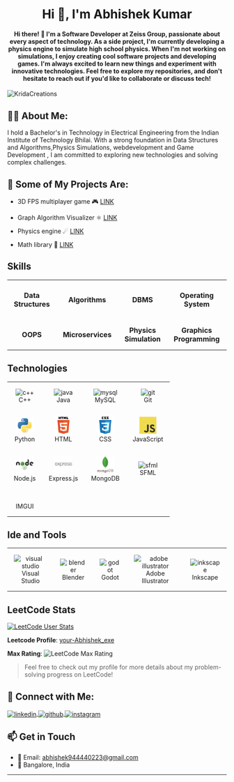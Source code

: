 <h1 align="center">Hi 👋, I'm Abhishek Kumar</h1>

<h4 align="center">Hi there! 👋 I'm a Software Developer at Zeiss Group, passionate about every aspect of technology. As a side project, I'm currently developing a physics engine to simulate high school physics. When I'm not working on simulations, I enjoy creating cool software projects and developing games. I'm always excited to learn new things and experiment with innovative technologies. Feel free to explore my repositories, and don't hesitate to reach out if you'd like to collaborate or discuss tech!</h4>
<p align="left"> <img src="https://komarev.com/ghpvc/?username=KridaCreations&label=Profile%20views&color=0e75b6&style=flat" alt="KridaCreations" /> </p>

## 👨‍💻 About Me:

I hold a Bachelor's in Technology in Electrical Engineering from the Indian Institute of Technology Bhilai. With a strong foundation in Data Structures and Algorithms,Physics Simulations, webdevelopment and Game Development , I am committed to exploring new technologies and solving complex challenges.

## 🚀 Some of My Projects Are:

- 3D FPS multiplayer game 🎮 [LINK](https://www.microsoft.com/en-in/p/sdac-venture-windows-version/9nb0qc19wh93?activetab=pivot:overviewtab)

- Graph Algorithm Visualizer ⚛ [LINK](https://kridacreations.github.io/graph/)

- Physics engine ☄ [LINK](https://github.com/KridaCreations/PunyPhysics)

- Math library 🧮 [LINK](https://github.com/KridaCreations/PunnyMath)

## Skills

<table>
  <tr>
    <td align="center" style="padding: 15px; font-size: 16px; font-weight: bold;">
      Data Structures
    </td>
    <td align="center" style="padding: 15px; font-size: 16px; font-weight: bold;">
      Algorithms
    </td>
    <td align="center" style="padding: 15px; font-size: 16px; font-weight: bold;">
      DBMS
    </td>
    <td align="center" style="padding: 15px; font-size: 16px; font-weight: bold;">
      Operating System
    </td>
    <td align="center" style="padding: 15px; font-size: 16px; font-weight: bold;">
      Low Level Design
    </td>
  </tr>
  <tr>
    <td align="center" style="padding: 15px; font-size: 16px; font-weight: bold;">
      OOPS
    </td>
    <td align="center" style="padding: 15px; font-size: 16px; font-weight: bold;">
      Microservices
    </td>
    <td align="center" style="padding: 15px; font-size: 16px; font-weight: bold;">
      Physics Simulation
    </td>
    <td align="center" style="padding: 15px; font-size: 16px; font-weight: bold;">
      Graphics Programming
    </td>
  </tr>
</table>






## Technologies

<table>
  <tr>
    <td align="center" style="padding: 15px;">
      <img src="https://upload.wikimedia.org/wikipedia/commons/1/18/ISO_C%2B%2B_Logo.svg" alt="c++" width="40" height="40"/>
      <br/>C++
    </td>
    <td align="center" style="padding: 15px;">
      <img src="https://www.vectorlogo.zone/logos/java/java-ar21.svg" alt="java" width="40" height="40"/>
      <br/>Java
    </td>
    <td align="center" style="padding: 15px;">
      <img src="https://www.vectorlogo.zone/logos/mysql/mysql-ar21.svg" alt="mysql" width="40" height="40"/>
      <br/>MySQL
    </td>
    <td align="center" style="padding: 15px;">
      <img src="https://cdn.jsdelivr.net/gh/devicons/devicon/icons/git/git-original.svg" alt="git" width="40" height="40"/>
      <br/>Git
    </td>
  </tr>
  <tr>
    <td align="center" style="padding: 15px;">
      <img src="https://raw.githubusercontent.com/devicons/devicon/master/icons/python/python-original.svg" alt="python" width="40" height="40"/>
      <br/>Python
    </td>
    <td align="center" style="padding: 15px;">
      <img src="https://raw.githubusercontent.com/devicons/devicon/master/icons/html5/html5-original-wordmark.svg" alt="html5" width="40" height="40"/>
      <br/>HTML
    </td>
    <td align="center" style="padding: 15px;">
      <img src="https://raw.githubusercontent.com/devicons/devicon/master/icons/css3/css3-original-wordmark.svg" alt="css3" width="40" height="40"/>
      <br/>CSS
    </td>
    <td align="center" style="padding: 15px;">
      <img src="https://raw.githubusercontent.com/devicons/devicon/master/icons/javascript/javascript-original.svg" alt="javascript" width="40" height="40"/>
      <br/>JavaScript
    </td>
  </tr>
  <tr>
    <td align="center" style="padding: 15px;">
      <img src="https://raw.githubusercontent.com/devicons/devicon/master/icons/nodejs/nodejs-original-wordmark.svg" alt="nodejs" width="40" height="40"/>
      <br/>Node.js
    </td>
    <td align="center" style="padding: 15px;">
      <img src="https://raw.githubusercontent.com/devicons/devicon/master/icons/express/express-original-wordmark.svg" alt="expressjs" width="40" height="40"/>
      <br/>Express.js
    </td>
    <td align="center" style="padding: 15px;">
      <img src="https://raw.githubusercontent.com/devicons/devicon/master/icons/mongodb/mongodb-original-wordmark.svg" alt="mongodb" width="40" height="40"/>
      <br/>MongoDB
    </td>
    <td align="center" style="padding: 15px;">
      <img src="https://www.sfml-dev.org/download/goodies/sfml-logo-small.png" alt="sfml" width="40" height="40"/>
      <br/>SFML
    </td>
  </tr>
  <tr>
    <td align="center" style="padding: 15px;">
      <br/>IMGUI
    </td>
  </tr>
</table>






## Ide and Tools

<table>
  <tr>
    <td align="center" style="padding: 15px;">
      <img src="https://upload.wikimedia.org/wikipedia/commons/5/59/Visual_Studio_Icon_2019.svg" alt="visual studio" width="40" height="40"/>
      <br/>Visual Studio
    </td>
    <td align="center" style="padding: 15px;">
      <img src="https://download.blender.org/branding/community/blender_community_badge_white.svg" alt="blender" width="40" height="40"/>
      <br/>Blender
    </td>
    <td align="center" style="padding: 15px;">
      <img src="https://upload.wikimedia.org/wikipedia/commons/6/6a/Godot_icon.svg" alt="godot" width="40" height="40"/>
      <br/>Godot
    </td>
    <td align="center" style="padding: 15px;">
      <img src="https://www.vectorlogo.zone/logos/adobe_illustrator/adobe_illustrator-icon.svg" alt="adobe illustrator" width="40" height="40"/>
      <br/>Adobe Illustrator
    </td>
    <td align="center" style="padding: 15px;">
      <img src="https://upload.wikimedia.org/wikipedia/commons/0/0d/Inkscape_Logo.svg" alt="inkscape" width="40" height="40"/>
      <br/>Inkscape
    </td>
  </tr>
</table>


## LeetCode Stats

[![LeetCode User Stats](https://leetcode.card.workers.dev/Abhishek_exe?theme=light&font=baloo&extension=activity)](https://leetcode.com/u/Abhishek_exe/)

**Leetcode Profile**: [your-Abhishek_exe](https://leetcode.com/u/Abhishek_exe/)

**Max Rating**: ![LeetCode Max Rating](https://img.shields.io/badge/1994%20-yellow?style=flat)

> Feel free to check out my profile for more details about my problem-solving progress on LeetCode!

## 🔗 Connect with Me:

<p align="left">
  <a href="https://www.linkedin.com/in/abhishek-kumar-984b28285/" target="blank">
    <img align="center" src="https://raw.githubusercontent.com/rahuldkjain/github-profile-readme-generator/master/src/images/icons/Social/linked-in-alt.svg" alt="linkedin" height="30" width="40" />
  </a>
  <a href="https://github.com/KridaCreations" target="blank">
    <img align="center" src="https://raw.githubusercontent.com/rahuldkjain/github-profile-readme-generator/master/src/images/icons/Social/github.svg" alt="github" height="30" width="40" />
  </a>
  <a href="https://www.instagram.com/abhishek01.exe/" target="blank">
    <img align="center" src="https://raw.githubusercontent.com/rahuldkjain/github-profile-readme-generator/master/src/images/icons/Social/instagram.svg" alt="instagram" height="30" width="40" />
  </a>
</p>


## 📫 Get in Touch

- 📧 Email: [abhishek944440223@gmail.com](mailto:abhishek944440223@gmail.com)
- 📍 Bangalore, India

---
